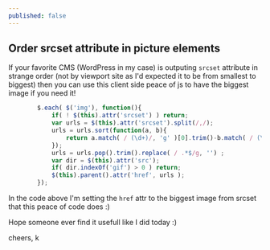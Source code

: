 ```yaml
---
published: false
---
```

## Order srcset attribute in picture elements

If your favorite CMS (WordPress in my case) is outputing `srcset` attribute in strange order (not by viewport site as I'd expected it to be from smallest to biggest) then you can use this client side peace of js to have the biggest image if you need it!

```javascript
		$.each( $('img'), function(){
			if( ! $(this).attr('srcset') ) return;
			var urls = $(this).attr('srcset').split(/,/);
			urls = urls.sort(function(a, b){
				return a.match( / (\d+)/, 'g' )[0].trim()-b.match( / (\d+)/, 'g' )[0].trim();
			});
			urls = urls.pop().trim().replace( / .*$/g, '') ;
			var dir = $(this).attr('src');
			if( dir.indexOf('gif') > 0 ) return;
			$(this).parent().attr('href', urls );
		});
```

In the code above I'm setting the `href` attr to the biggest image from srcset that this peace of code does :)

Hope someone ever find it usefull like I did today :)

cheers, k